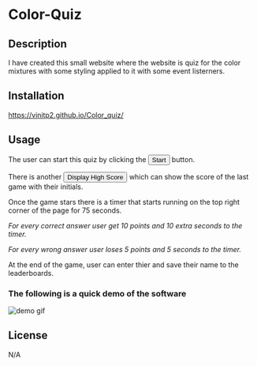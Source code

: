 # Color-Quiz

## Description

I have created this small website where the website is quiz for the color mixtures with some styling applied to it with some event listerners.

## Installation
https://vinitp2.github.io/Color_quiz/

## Usage

The user can start this quiz by clicking the <button> Start </button> button.

There is another <button> Display High Score </button> which can show the score of the last game with their initials.

Once the game stars there is a timer that starts running on the top right corner of the page for 75 seconds.
<p>
<I>For every correct answer user get 10 points and 10 extra seconds to the timer.</I>
</p>
<p>
<I>For every wrong answer user loses 5 points and 5 seconds to the timer.</I>
</p>

At the end of the game, user can enter thier and save their name to the leaderboards.

<h3>The following is a quick demo of the software</h3>


![demo gif](https://github.com/vinitp2/Color_quiz/assets/73760964/d196fef8-c360-44d5-a7d9-4c9383c8e7e5)

## License
N/A
